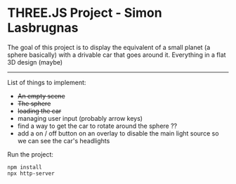 # THREE.JS Project - Simon Lasbrugnas

The goal of this project is to display the equivalent of a small planet (a sphere basically) with a drivable car that goes around it.
Everything in a flat 3D design (maybe)

---

List of things to implement:

- <s>An empty scene</s>
- <s>The sphere</s>
- <s>loading the car</s>
- managing user input (probably arrow keys)
- find a way to get the car to rotate around the sphere ??
- add a on / off button on an overlay to disable the main light source so we can see the car's headlights

Run the project:

```
npm install
npx http-server
```
